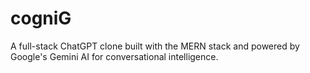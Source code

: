 # cogniG
A full-stack ChatGPT clone built with the MERN stack and powered by Google's Gemini AI for conversational intelligence.